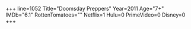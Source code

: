 +++
line=1052
Title="Doomsday Preppers"
Year=2011
Age="7+"
IMDb="6.1"
RottenTomatoes=""
Netflix=1
Hulu=0
PrimeVideo=0
Disney=0
+++

